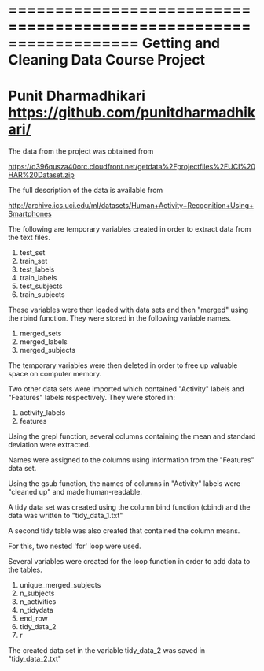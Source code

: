
==================================================================
Getting and Cleaning Data Course Project
==================================================================
Punit Dharmadhikari
https://github.com/punitdharmadhikari/
==================================================================


The data from the project was obtained from

https://d396qusza40orc.cloudfront.net/getdata%2Fprojectfiles%2FUCI%20HAR%20Dataset.zip

The full description of the data is available from

http://archive.ics.uci.edu/ml/datasets/Human+Activity+Recognition+Using+Smartphones

The following are temporary variables created in order to extract data from the text files.
1) test_set
2) train_set
3) test_labels
4) train_labels
5) test_subjects
6) train_subjects

These variables were then loaded with data sets and then "merged" using the rbind function. They were stored in the following variable names.
1) merged_sets
2) merged_labels
3) merged_subjects

The temporary variables were then deleted in order to free up valuable space on computer memory.

Two other data sets were imported which contained "Activity" labels and "Features" labels respectively. They were stored in:
1) activity_labels
2) features

Using the grepl function, several columns containing the mean and standard deviation were extracted.

Names were assigned to the columns using information from the "Features" data set.

Using the gsub function, the names of columns in "Activity" labels were "cleaned up" and made human-readable.

A tidy data set was created using the column bind function (cbind) and the data was written to "tidy_data_1.txt"

A second tidy table was also created that contained the column means.

For this, two nested 'for' loop were used.

Several variables were created for the loop function in order to add data to the tables.
1) unique_merged_subjects
2) n_subjects
3) n_activities
4) n_tidydata
5) end_row
6) tidy_data_2
7) r

The created data set in the variable tidy_data_2 was saved in "tidy_data_2.txt"
